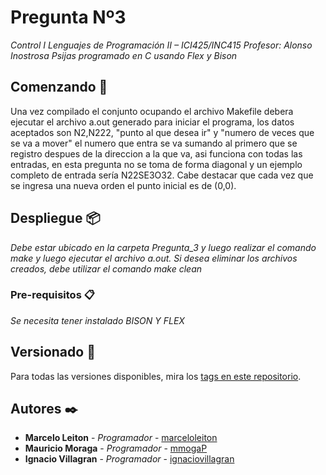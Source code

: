 # Pregunta Nº3

_Control I Lenguajes de Programación II – ICI425/INC415 Profesor: Alonso Inostrosa Psijas programado en C usando Flex y Bison_

## Comenzando 🚀

Una vez compilado el conjunto ocupando el archivo Makefile debera ejecutar el archivo a.out generado para iniciar el programa, los datos aceptados son N2,N222, "punto al que desea ir" y "numero de veces que se va a mover" el numero que entra se va sumando al primero que se registro despues de la direccion a la que va, asi funciona con todas las entradas, en esta pregunta no se toma de forma diagonal y un ejemplo completo de entrada sería N22SE3O32.
Cabe destacar que cada vez que se ingresa una nueva orden el punto inicial es de (0,0).

## Despliegue 📦

_Debe estar ubicado en la carpeta Pregunta_3 y luego realizar el comando make y luego ejecutar el archivo a.out. Si desea eliminar los archivos creados, debe utilizar el comando make clean_

### Pre-requisitos 📋

_Se necesita tener instalado BISON Y FLEX_

## Versionado 📌

Para todas las versiones disponibles, mira los [tags en este repositorio](https://github.com/mmogaP/Lenguajes_Progra).

## Autores ✒️

- **Marcelo Leiton** - _Programador_ - [marceloleiton](https://github.com/marceloleiton)
- **Mauricio Moraga** - _Programador_ - [mmogaP](https://github.com/mmogaP)
- **Ignacio Villagran** - _Programador_ - [ignaciovillagran](https://github.com/ignaciovillagran)
